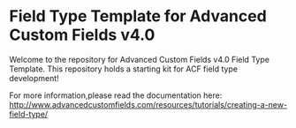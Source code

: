 # Field Type Template for Advanced Custom Fields v4.0

Welcome to the repository for Advanced Custom Fields v4.0 Field Type Template.
This repository holds a starting kit for ACF field type development! 

For more information,please read the documentation here:
http://www.advancedcustomfields.com/resources/tutorials/creating-a-new-field-type/